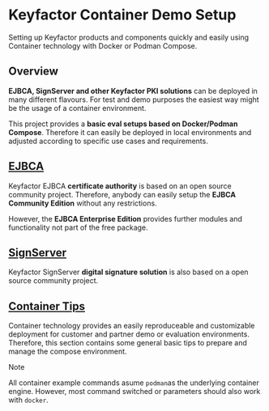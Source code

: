 # Keyfactor Container Demo Setup

Setting up Keyfactor products and components quickly and easily using Container technology with Docker or Podman Compose.

## Overview

**EJBCA, SignServer and other Keyfactor PKI solutions** can be deployed in many different flavours. For test and demo purposes the easiest way might be the usage of a container environment.

This project provides a **basic eval setups based on Docker/Podman Compose**. Therefore it can easily be deployed in local environments and adjusted according to specific use cases and requirements.


## [EJBCA](./ejbca/ejbca-compose.md)

Keyfactor EJBCA **certificate authority** is based on an open source community project. Therefore, anybody can easily setup the **EJBCA Community Edition** without any restrictions.

However, the **EJBCA Enterprise Edition** provides further modules and functionality not part of the free package.


## [SignServer](./signserver/signserver-compose.md)

Keyfactor SignServer **digital signature solution** is also based on a open source community project.


## [Container Tips](./container/)

Container technology provides an easily reproduceable and customizable deployment for customer and partner demo or evaluation environments. Therefore, this section contains some general basic tips to prepare and manage the compose environment.

> [!NOTE]
> All container example commands asume `podman`as the underlying container engine. However, most command switched or parameters should also work with `docker`.
